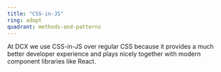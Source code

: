 ```yaml
---
title: "CSS-in-JS"
ring: adopt
quadrant: methods-and-patterns
---
```


At DCX we use CSS-in-JS over regular CSS because it provides a much better developer experience and plays nicely together with modern component libraries like React.

